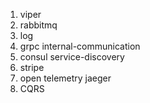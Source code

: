 1. viper
2. rabbitmq
3. log
4. grpc internal-communication
5. consul service-discovery
6. stripe 
7. open telemetry jaeger
8. CQRS
